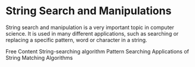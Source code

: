 # String Search and Manipulations

String search and manipulation is a very important topic in computer science. It is used in many different applications, such as searching or replacing a specific pattern, word or character in a string.

<ResourceGroupTitle>Free Content</ResourceGroupTitle>
<BadgeLink colorScheme='yellow' badgeText='Read' href='https://en.wikipedia.org/wiki/String-searching_algorithm'>String-searching algorithm</BadgeLink>
<BadgeLink colorScheme='yellow' badgeText='Read' href='https://www.geeksforgeeks.org/algorithms-gq/pattern-searching/'>Pattern Searching</BadgeLink>
<BadgeLink colorScheme='yellow' badgeText='Read' href='https://www.geeksforgeeks.org/applications-of-string-matching-algorithms/'>Applications of String Matching Algorithms</BadgeLink>
